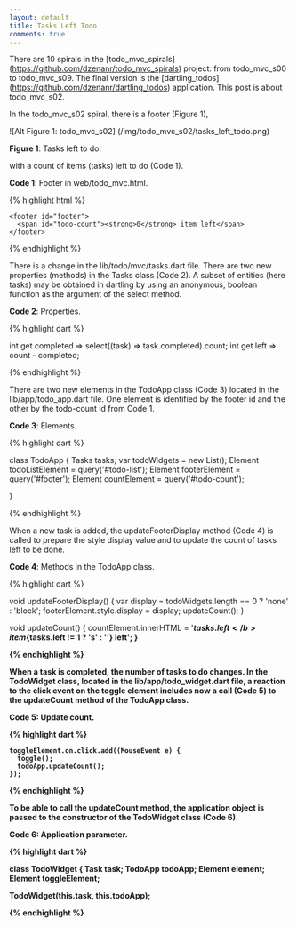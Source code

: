 ```yaml
---
layout: default
title: Tasks Left Todo
comments: true
---
```


There are 10 spirals in the [todo_mvc_spirals] (https://github.com/dzenanr/todo_mvc_spirals) project: from todo_mvc_s00 to todo_mvc_s09. The final version is the [dartling_todos] (https://github.com/dzenanr/dartling_todos) application. This post is about todo_mvc_s02.

In the todo_mvc_s02 spiral, there is a footer (Figure 1), 

![Alt Figure 1: todo_mvc_s02] (/img/todo_mvc_s02/tasks_left_todo.png)

**Figure 1**: Tasks left to do.

with a count of items (tasks) left to do (Code 1).

**Code 1**: Footer in web/todo_mvc.html.

{% highlight html %}

    <footer id="footer">
      <span id="todo-count"><strong>0</strong> item left</span>
    </footer>

{% endhighlight %}

There is a change in the lib/todo/mvc/tasks.dart file. There are two new properties (methods) in the Tasks class (Code 2). A subset of entities (here tasks) may be obtained in dartling by using an anonymous, boolean function as the argument of the select method.

**Code 2**: Properties.

{% highlight dart %}

  int get completed => select((task) => task.completed).count;
  int get left => count - completed;

{% endhighlight %}

There are two new elements in the TodoApp class (Code 3) located in the lib/app/todo_app.dart file. One element is identified by the footer id and the other by the todo-count id from Code 1.

**Code 3**: Elements.

{% highlight dart %}

class TodoApp {
  Tasks tasks;
  var todoWidgets = new List<TodoWidget>();
  Element todoListElement = query('#todo-list');
  Element footerElement = query('#footer');
  Element countElement = query('#todo-count');

}

{% endhighlight %}

When a new task is added, the updateFooterDisplay method (Code 4) is called to prepare the style display value and to update the count of tasks left to be done.

**Code 4**: Methods in the TodoApp class.

{% highlight dart %}

  void updateFooterDisplay() {
    var display = todoWidgets.length == 0 ? 'none' : 'block';
    footerElement.style.display = display;
    updateCount();
  }

  void updateCount() {
    countElement.innerHTML =
        '<b>${tasks.left}</b> item${tasks.left != 1 ? 's' : ''} left';
  }

{% endhighlight %}

When a task is completed, the number of tasks to do changes. In the TodoWidget class, located in the lib/app/todo_widget.dart file, a reaction to the click event on the toggle element includes now a call (Code 5) to the updateCount method of the TodoApp class.

**Code 5**: Update count.

{% highlight dart %}

    toggleElement.on.click.add((MouseEvent e) {
      toggle();
      todoApp.updateCount();
    });

{% endhighlight %}

To be able to call the updateCount method, the application object is passed to the constructor of the TodoWidget class (Code 6).

**Code 6**: Application parameter.

{% highlight dart %}

class TodoWidget {
  Task task;
  TodoApp todoApp;
  Element element;
  Element toggleElement;

  TodoWidget(this.task, this.todoApp);

{% endhighlight %}

